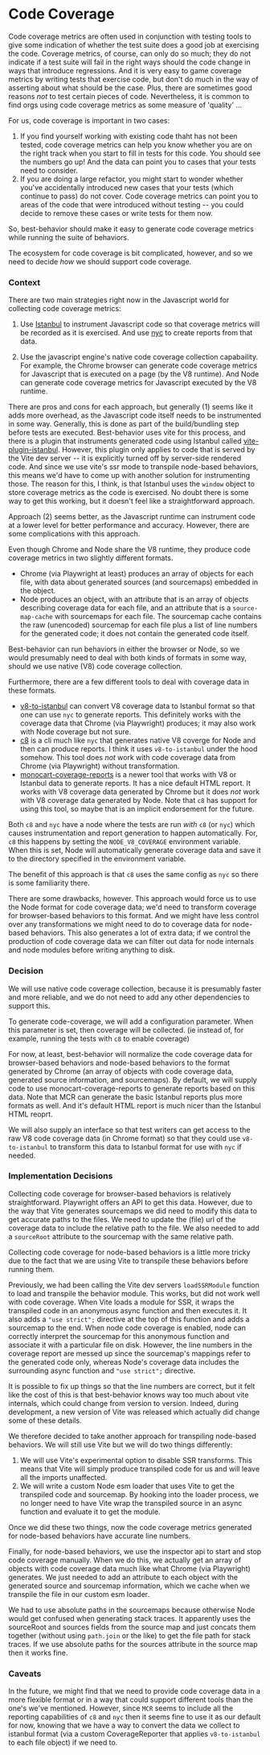 # Code Coverage

Code coverage metrics are often used in conjunction with testing tools to give
some indication of whether the test suite does a good job at exercising
the code. Coverage metrics, of course, can only do so much; they do not indicate
if a test suite will fail in the right ways should the code change in ways
that introduce regressions. And it is very easy to game coverage metrics by
writing tests that exercise code, but don't do much in the way of asserting
about what should be the case. Plus, there are sometimes good reasons *not* to
test certain pieces of code. Nevertheless, it is common to find orgs using code
coverage metrics as some measure of 'quality' ...

For us, code coverage is important in two cases:

1. If you find yourself working with existing code thaht has not been tested,
code coverage metrics can help you know whether you are on the right track when
you start to fill in tests for this code. You should see the numbers go up! And
the data can point you to cases that your tests need to consider.
2. If you are doing a large refactor, you might start to wonder whether you've
accidentally introduced new cases that your tests (which continue to pass)
do not cover. Code coverage metrics can point you to areas of the code that were
introduced without testing -- you could decide to remove these cases or write
tests for them now.

So, best-behavior should make it easy to generate code coverage metrics while
running the suite of behaviors.

The ecosystem for code coverage is bit complicated, however, and so we need to
decide *how* we should support code coverage.

### Context

There are two main strategies right now in the Javascript world for collecting
code coverage metrics:

1. Use [Istanbul](https://istanbul.js.org) to instrument Javascript code so that
coverage metrics will be recorded as it is exercised. And use
[nyc](https://github.com/istanbuljs/nyc) to create reports from that data.

2. Use the javascript engine's native code coverage collection capabaility. For
example, the Chrome browser can generate code coverage metrics for Javascript that
is executed on a page (by the V8 runtime). And Node can generate code coverage
metrics for Javascript executed by the V8 runtime.

There are pros and cons for each approach, but generally (1) seems like it adds
more overhead, as the Javascript code itself needs to be instrumented in some way.
Generally, this is done as part of the build/bundling step before tests are
executed. Best-behavior uses vite for this process, and there is a plugin that
instruments generated code using Istanbul called
[vite-plugin-istanbul](https://www.npmjs.com/package/vite-plugin-istanbul). However,
this plugin only applies to code that is served by the Vite dev server -- it is
explicitly turned off by server-side rendered code. And since we use vite's ssr
mode to transpile node-based behaviors, this means we'd have to come up with
another solution for instrumenting those. The reason for this, I think, is that
Istanbul uses the `window` object to store coverage metrics as the code is
exercised. No doubt there is some way to get this working, but it doesn't feel
like a straightforward approach.

Approach (2) seems better, as the Javascript runtime can instrument code at a
lower level for better performance and accuracy. However, there are some complications
with this approach.

Even though Chrome and Node share the V8 runtime, they produce code coverage
metrics in two slightly different formats.

- Chrome (via Playwright at least) produces an array of objects for each file,
with data about generated sources (and sourcemaps) embedded in the object.
- Node produces an object, with an attribute that is an array of objects describing
coverage data for each file, and an attribute that is a `source-map-cache` with
sourcemaps for each file. The sourcemap cache contains the raw (unencoded)
sourcemap for each file plus a list of line numbers for the generated code; it does
not contain the generated code itself.

Best-behavior can run behaviors in either the browser or Node, so we would
presumably need to deal with both kinds of formats in some way, should we use
native (V8) code coverage collection.

Furthermore, there are a few different tools to deal with coverage data in these
formats.

- [v8-to-istanbul](https://www.npmjs.com/package/v8-to-istanbul) can convert V8
coverage data to Istanbul format so that one can use `nyc` to generate reports. This
definitely works with the coverage data that Chrome (via Playwright) produces; it
may also work with Node coverage but not sure.
- [c8](https://www.npmjs.com/package/c8) is a cli much like `nyc` that generates
native V8 coverge for Node and then can produce reports. I think it uses
`v8-to-istanbul` under the hood somehow. This tool does *not* work with code
coverage data from Chrome (via Playwright) without transformation.
- [monocart-coverage-reports](https://www.npmjs.com/package/monocart-coverage-reports)
is a newer tool that works with V8 or Istanbul data to generate reports. It has
a nice default HTML report. It works with V8 coverage data generated by Chrome but
it does *not* work with V8 coverage data generated by Node. Note that `c8` has
support for using this tool, so maybe that is an implicit endorsement for the
future.

Both `c8` and `nyc` have a node where the tests are run *with* `c8` (or `nyc`) which
causes instrumentation and report generation to happen automatically. For, `c8`
this happens by setting the `NODE_V8_COVERAGE` environment variable. When this
is set, Node will automatically generate coverage data and save it to the directory
specified in the environment variable. 

The benefit of this approach is that `c8` uses the same config as `nyc` so there
is some familiarity there.

There are some drawbacks, however. This approach would force
us to use the Node format for code coverage data; we'd need to transform coverage
for browser-based behaviors to this format. And we might have less control over
any transformations we might need to do to coverage data for node-based behaviors.
This also generates a lot of extra data; if we control the production of code
coverage data we can filter out data for node internals and node modules before
writing anything to disk.


### Decision

We will use native code coverage collection, because it is presumably faster and
more reliable, and we do not need to add any other dependencies to support this.

To generate code-coverage, we will add a configuration parameter. When this
parameter is set, then coverage will be collected. (ie instead of, for example,
running the tests with `c8` to enable coverage)

For now, at least, best-behavior will normalize the code coverage data for
browser-based behaviors and node-based behaviors to the format generated by Chrome
(an array of objects with code coverage data, generated source information, and
sourcemaps). By default, we will supply code to use monocart-coverage-reports
to generate reports based on this data. Note that MCR can generate the basic
Istanbul reports plus more formats as well. And it's default HTML report is
much nicer than the Istanbul HTML reoprt.

We will also supply an interface so that test writers can get access to the
raw V8 code coverage data (in Chrome format) so that they could use
`v8-to-istanbul` to transform this data to Istanbul format for use with
`nyc` if needed.


### Implementation Decisions

Collecting code coverage for browser-based behaviors is relatively straightforward.
Playwright offers an API to get this data. However, due to the way that
Vite generates sourcemaps we did need to modify this data to get accurate
paths to the files. We need to update the (file) url of the coverage data to
include the relative path to the file. We also needed to add a `sourceRoot`
attribute to the sourcemap with the same relative path.

Collecting code coverage for node-based behaviors is a little more tricky
due to the fact that we are using Vite to transpile these behaviors before
running them.

Previously, we had been calling the Vite dev servers `loadSSRModule` function
to load and transpile the behavior module. This works, but did not work well
with code coverage. When Vite loads a module for SSR, it wraps the transpiled
code in an anonymous async function and then executes it. It also adds a
`"use strict";` directive at the top of this function and adds a sourcemap
to the end. When node code coverage is enabled, node can correctly interpret
the sourcemap for this anonymous function and associate it with a particular
file on disk. However, the line numbers in the coverage report are messed up
since the sourcemap's mappings refer to the generated code only, whereas Node's
coverage data includes the surrounding async function and `"use strict";`
directive.

It is possible to fix up things so that the line numbers are correct, but it
felt like the cost of this is that best-behavior knows way too much about vite
internals, which could change from version to version. Indeed, during development,
a new version of Vite was released which actually did change some of these
details.

We therefore decided to take another approach for transpiling node-based behaviors.
We will still use Vite but we will do two things differently:

1. We will use Vite's experimental option to disable SSR transforms. This means
that Vite will simply produce transpiled code for us and will leave all the
imports unaffected.
2. We will write a custom Node esm loader that uses Vite to get the transpiled code
and sourcemap. By hooking into the loader process, we no longer need to have
Vite wrap the transpiled source in an async function and evaluate it to get the
module.

Once we did these two things, now the code coverage metrics generated for
node-based behaviors have accurate line numbers.

Finally, for node-based behaviors, we use the inspector api to start and stop
code coverage manually. When we do this, we actually get an array of objects
with code coverage data much like what Chrome (via Playwright) generates. We
just needed to add an attribute to each object with the generated source and
sourcemap information, which we cache when we transpile the file in our
custom esm loader.

We had to use absolute paths in the sourcemaps because otherwise Node would get
confused when generating stack traces. It apparently uses the sourceRoot and
sources fields from the source map and just concats them together (without
using `path.join` or the like) to get the file path for stack traces. If we
use absolute paths for the sources attribute in the source map then it works
fine.


### Caveats

In the future, we might find that we need to provide code coverage data
in a more flexible format or in a way that could support different tools
than the one's we've mentioned. However, since `MCR` seems to include all
the reporting capabilities of `c8` and `nyc` then it seems fine to use
it as our default for now, knowing that we have a way to convert the
data we collect to istanbul format (via a custom CoverageReporter that
applies `v8-to-istanbul` to each file object) if we need to.